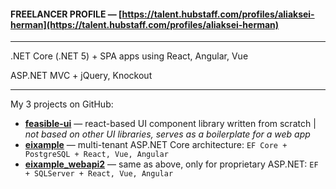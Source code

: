 #### FREELANCER PROFILE — [https://talent.hubstaff.com/profiles/aliaksei-herman](https://talent.hubstaff.com/profiles/aliaksei-herman)

---

.NET Core (.NET 5) + SPA apps using React, Angular, Vue

ASP.NET MVC + jQuery, Knockout

---

My 3 projects on GitHub:

* [**feasible-ui**](https://aliakseiherman.github.io/feasible-ui) — react-based UI component library written from scratch | _not based on other UI libraries, serves as a boilerplate for a web app_
* [**eixample**](https://github.com/aliakseiherman/eixample) — multi-tenant ASP.NET Core architecture: `EF Core + PostgreSQL + React, Vue, Angular`
* [**eixample_webapi2**](https://github.com/aliakseiherman/eixample_webapi2) — same as above, only for proprietary ASP.NET: `EF + SQLServer + React, Vue, Angular`
